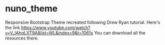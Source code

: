 # nuno_theme
Responsive Bootstrap Theme recreated following Drew Ryan tutorial.
Here's the link https://www.youtube.com/watch?v=V_lAhqLXT9A&list=WL&index=9&t=1061s
You can download all the resources there.

